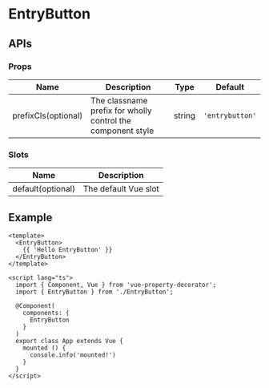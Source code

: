 # EntryButton

## APIs

### Props
| Name | Description | Type | Default |
| --- | --- | --- | --- |
| prefixCls(optional) | The classname prefix for wholly control the component style | string | `'entrybutton'` | 

### Slots
| Name | Description |
| --- | --- |
| default(optional) | The default Vue slot |

## Example

```vue
<template>
  <EntryButton>
    {{ 'Hello EntryButton' }}
  </EntryButton>
</template>

<script lang="ts">
  import { Component, Vue } from 'vue-property-decorator';
  import { EntryButton } from './EntryButton';

  @Component(
    components: {
      EntryButton
    }
  )
  export class App extends Vue {
    mounted () {
      console.info('mounted!')
    }
  }
</script>
```

